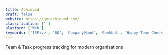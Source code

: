 ```yaml
---
title: Achieved
draft: false 
website: https://getachieved.com/
classification: ['']
platform: ['Web']
keywords: ['15Five', '6Q', 'CompanyMood', 'Geekbot', 'Happy Team Check', 'Hygger', 'Impraise', 'Jell', 'Managly', 'Motivii', 'Opensource Builders', 'Restyaboard', 'Sparkbay', 'Standup Alice', 'Status Hero', 'SyncProgress', 'TeamGraph', 'Teamreporter', 'Trello', 'Upshotly', 'WorkingOn', 'Workteam OKR Goal Management', 'iDoneThis']
---
```

Team & Task progress tracking for modern organisations